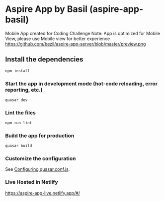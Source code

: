 # Aspire App by Basil (aspire-app-basil)

Mobile App created for Coding Challenge
Note: App is optimized for Mobile View, please use Mobile view for better experience
https://github.com/bezil/aspire-app-server/blob/master/preview.png


## Install the dependencies
```bash
npm install
```

### Start the app in development mode (hot-code reloading, error reporting, etc.)
```bash
quasar dev
```

### Lint the files
```bash
npm run lint
```

### Build the app for production
```bash
quasar build
```

### Customize the configuration
See [Configuring quasar.conf.js](https://quasar.dev/quasar-cli/quasar-conf-js).

### Live Hosted in Netlify
https://aspire-app-live.netlify.app/#/
